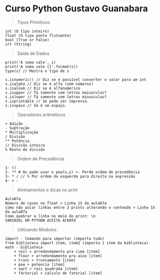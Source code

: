 # Curso Python Gustavo Guanabara

> Tipos Primitivos

    int (O tipo inteiro)
    float (O tipo ponto flutuante)
    bool (True or False)
    srt (String)

> Saída de Dados

    print('A soma vale', s)
    print('A soma vale {}'.format(s))
    type(s) // Mostra o tipo de s

    s.isnumeric() // Diz se é possível converter o valor para um int
    s.isalpha // Diz se é alfa (sem números)
    s.isalnum // Diz se é alfanumerico
    s.isupper // Tá somente com letras maiusculas?
    s.islower // Tá somente com letras minusculas?
    s.isprintable // Se pode ser impresso.
    s.isspace // Se é um espaço.

> Operadores aritméticos

    + Adição
    - Subtração
    * Multiplicação
    / Divisão
    ** Potência
    // Divisão inteira
    % Resto da divisão

> Ordem de Precedência

    1- ()
    2- ** # Ou pode usar o pow(x,y) <- Perde ordem de precedência
    3- * / // % Por ordem da esquerda para direita na expressão
    4- + -

> Alinhamentos e dicas no print

    Aula07a
    Número de casas no float > Linha 15 da aula07a
    Como não pular linhas entre 2 prints alterando o conteúdo > Linha 15 da aula07a
    Como quebrar a linha no meio do print: \n
    VARIÁVEL EM PYTHON ACEITA ACENTO
    
> Utilizando Modulos

    import - Comando para importar (importa tudo)
    from biblioteca import item, item2 (importa 1 item da biblioteca)
    math - biblioteca
        + ceil > arredondamento pra cima [item]
        + floor > arredondamento pra aixo [item]
        + trunc > truncamento [item]
        + pow > potencia [item]
        + sqrt > raiz quadrada [item]
        + factorial > calculo de fatorial [item]
        